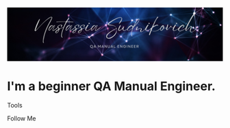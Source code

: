 ![Heder](https://github.com/NastyaSudnikovich/NastyaSudnikovich/blob/main/assets/Believe%20in%20yourself.%20(4).png)

# I'm a beginner QA Manual Engineer.
Tools

Follow Me
